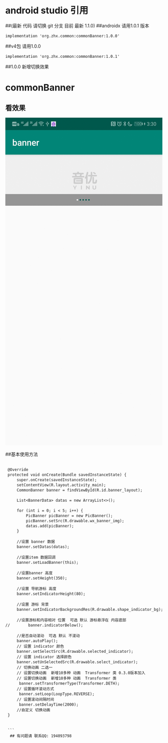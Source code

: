 # android  studio 引用 
##(最新 代码 请切换 git 分支 目前 最新 1.1.0)
##androidx 请用1.0.1 版本
```
implementation 'org.zhx.common:commonBanner:1.0.0'
``` 
 ##v4包 请用1.0.0
```
implementation 'org.zhx.common:commonBanner:1.0.1'
```
##1.0.0 新增切换效果
# commonBanner
## 看效果
![效果图]( http://github.com/zhoulinxue/commonBanner/blob/master/screenshots/1577691131174.gif )

##基本使用方法

   ```
   
    @Override
    protected void onCreate(Bundle savedInstanceState) {
        super.onCreate(savedInstanceState);
        setContentView(R.layout.activity_main);
        CommonBanner banner = findViewById(R.id.banner_layout);

        List<BannerData> datas = new ArrayList<>();

        for (int i = 0; i < 5; i++) {
            PicBanner picBanner = new PicBanner();
            picBanner.setSrc(R.drawable.wx_banner_img);
            datas.add(picBanner);
        }

        //设置 banner 数据
        banner.setDatas(datas);

        //设置item 数据回调
        banner.setLoadBanner(this);

        //设置banner 高度
        banner.setHeight(350);

        //设置 导航游标 高度
        banner.setIndicatorHeight(80);

        //设置 游标 背景
        banner.setIndicatorBackgroundRes(R.drawable.shape_indicator_bg);

        //设置游标和内容相对 位置  可选 默认 游标悬浮在 内容底部
//        banner.indicatorBelow();

        //是否自动滚动  可选 默认 不滚动
        banner.autoPlay();
        // 设置 indicator 颜色
        banner.setSelectSrc(R.drawable.selected_indicator);
        // 设置 indicator 选择颜色
        banner.setUnSelectedSrc(R.drawable.select_indicator);
        // 切换动画 二选一 
        // 设置切换动画  新增10多种 动画  Transformer 类 0.3.0版本加入
        // 设置切换动画  新增10多种 动画  Transformer 类
         banner.setTransformerType(Transformer.DETH);
        // 设置循环滚动方式
         banner.setLoop(LoopType.REVERSE);
        // 设置滚动间隔时间
         banner.setDelayTime(2000);
        //自定义 切换动画
    }
    
   
    ``` 
     ## 有问题请 联系QQ: 194093798

